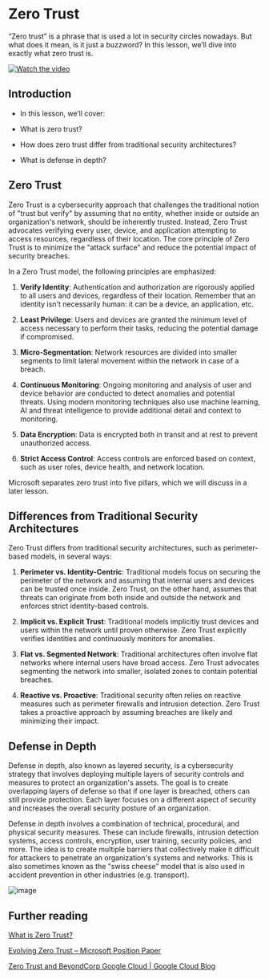 # Zero Trust

“Zero trust” is a phrase that is used a lot in security circles nowadays. But what does it mean, is it just a buzzword? In this lesson, we’ll dive into exactly what zero trust is.

[![Watch the video](images/1-5_placeholder.png)](https://learn-video.azurefd.net/vod/player?id=ee1551cc-e7a5-4db6-a897-c286abe68a69)

## Introduction

 - In this lesson, we’ll cover:
   
   
 - What is zero trust?

   
  

 - How does zero trust differ from traditional security architectures?

   
   

 - What is defense in depth?

## Zero Trust

Zero Trust is a cybersecurity approach that challenges the traditional notion of "trust but verify" by assuming that no entity, whether inside or outside an organization's network, should be inherently trusted. Instead, Zero Trust advocates verifying every user, device, and application attempting to access resources, regardless of their location. The core principle of Zero Trust is to minimize the "attack surface" and reduce the potential impact of security breaches.

In a Zero Trust model, the following principles are emphasized:

1. **Verify Identity**: Authentication and authorization are rigorously applied to all users and devices, regardless of their location. Remember that an identity isn't necessarily human: it can be a device, an application, etc.

2. **Least Privilege**: Users and devices are granted the minimum level of access necessary to perform their tasks, reducing the potential damage if compromised.

3. **Micro-Segmentation**: Network resources are divided into smaller segments to limit lateral movement within the network in case of a breach.

4. **Continuous Monitoring**: Ongoing monitoring and analysis of user and device behavior are conducted to detect anomalies and potential threats. Using modern monitoring techniques also use machine learning, AI and threat intelligence to provide additional detail and context to monitoring.

5. **Data Encryption**: Data is encrypted both in transit and at rest to prevent unauthorized access.

6. **Strict Access Control**: Access controls are enforced based on context, such as user roles, device health, and network location.

Microsoft separates zero trust into five pillars, which we will discuss in a later lesson.

## Differences from Traditional Security Architectures

Zero Trust differs from traditional security architectures, such as perimeter-based models, in several ways:

1. **Perimeter vs. Identity-Centric**: Traditional models focus on securing the perimeter of the network and assuming that internal users and devices can be trusted once inside. Zero Trust, on the other hand, assumes that threats can originate from both inside and outside the network and enforces strict identity-based controls.

2. **Implicit vs. Explicit Trust**: Traditional models implicitly trust devices and users within the network until proven otherwise. Zero Trust explicitly verifies identities and continuously monitors for anomalies.

3. **Flat vs. Segmented Network**: Traditional architectures often involve flat networks where internal users have broad access. Zero Trust advocates segmenting the network into smaller, isolated zones to contain potential breaches.

4. **Reactive vs. Proactive**: Traditional security often relies on reactive measures such as perimeter firewalls and intrusion detection. Zero Trust takes a proactive approach by assuming breaches are likely and minimizing their impact.

## Defense in Depth

Defense in depth, also known as layered security, is a cybersecurity strategy that involves deploying multiple layers of security controls and measures to protect an organization's assets. The goal is to create overlapping layers of defense so that if one layer is breached, others can still provide protection. Each layer focuses on a different aspect of security and increases the overall security posture of an organization.

Defense in depth involves a combination of technical, procedural, and physical security measures. These can include firewalls, intrusion detection systems, access controls, encryption, user training, security policies, and more. The idea is to create multiple barriers that collectively make it difficult for attackers to penetrate an organization's systems and networks. This is also sometimes known as the "swiss cheese" model that is also used in accident prevention in other industries (e.g. transport).


![image](/images/swisscheese.png)

## Further reading

[What is Zero Trust?](https://learn.microsoft.com/security/zero-trust/zero-trust-overview?WT.mc_id=academic-96948-sayoung)

[Evolving Zero Trust – Microsoft Position Paper](https://query.prod.cms.rt.microsoft.com/cms/api/am/binary/RWJJdT?WT.mc_id=academic-96948-sayoung)

[Zero Trust and BeyondCorp Google Cloud | Google Cloud Blog](https://cloud.google.com/blog/topics/developers-practitioners/zero-trust-and-beyondcorp-google-cloud)

